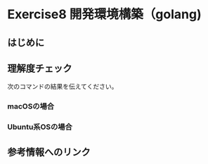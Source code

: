 # Exercise8 開発環境構築（golang)

## はじめに

## 理解度チェック

次のコマンドの結果を伝えてください。

### macOSの場合

### Ubuntu系OSの場合

## 参考情報へのリンク

